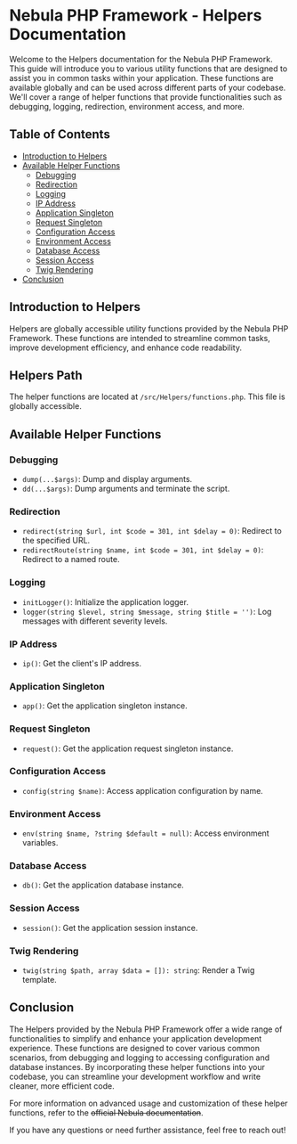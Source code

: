 # Nebula PHP Framework - Helpers Documentation

Welcome to the Helpers documentation for the Nebula PHP Framework. This guide will introduce you to various utility functions that are designed to assist you in common tasks within your application. These functions are available globally and can be used across different parts of your codebase. We'll cover a range of helper functions that provide functionalities such as debugging, logging, redirection, environment access, and more.

## Table of Contents

- [Introduction to Helpers](#introduction-to-helpers)
- [Available Helper Functions](#available-helper-functions)
  - [Debugging](#debugging)
  - [Redirection](#redirection)
  - [Logging](#logging)
  - [IP Address](#ip-address)
  - [Application Singleton](#application-singleton)
  - [Request Singleton](#request-singleton)
  - [Configuration Access](#configuration-access)
  - [Environment Access](#environment-access)
  - [Database Access](#database-access)
  - [Session Access](#session-access)
  - [Twig Rendering](#twig-rendering)
- [Conclusion](#conclusion)

## Introduction to Helpers

Helpers are globally accessible utility functions provided by the Nebula PHP Framework. These functions are intended to streamline common tasks, improve development efficiency, and enhance code readability.

## Helpers Path

The helper functions are located at `/src/Helpers/functions.php`. This file is globally accessible.

## Available Helper Functions

### Debugging

- `dump(...$args)`: Dump and display arguments.
- `dd(...$args)`: Dump arguments and terminate the script.

### Redirection

- `redirect(string $url, int $code = 301, int $delay = 0)`: Redirect to the specified URL.
- `redirectRoute(string $name, int $code = 301, int $delay = 0)`: Redirect to a named route.

### Logging

- `initLogger()`: Initialize the application logger.
- `logger(string $level, string $message, string $title = '')`: Log messages with different severity levels.

### IP Address

- `ip()`: Get the client's IP address.

### Application Singleton

- `app()`: Get the application singleton instance.

### Request Singleton

- `request()`: Get the application request singleton instance.

### Configuration Access

- `config(string $name)`: Access application configuration by name.

### Environment Access

- `env(string $name, ?string $default = null)`: Access environment variables.

### Database Access

- `db()`: Get the application database instance.

### Session Access

- `session()`: Get the application session instance.

### Twig Rendering

- `twig(string $path, array $data = []): string`: Render a Twig template.

## Conclusion

The Helpers provided by the Nebula PHP Framework offer a wide range of functionalities to simplify and enhance your application development experience. These functions are designed to cover various common scenarios, from debugging and logging to accessing configuration and database instances. By incorporating these helper functions into your codebase, you can streamline your development workflow and write cleaner, more efficient code.

For more information on advanced usage and customization of these helper functions, refer to the <s>official Nebula documentation</s>.

If you have any questions or need further assistance, feel free to reach out!
